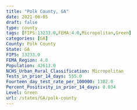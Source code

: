 ```yaml
---
title: "Polk County, GA"
date: 2021-06-05
draft: false
type: county
tags: [FIPS:13233.0,FEMA:4.0,Micropolitan,Green]
categories: [GA]
County: Polk County
State: GA
FIPS: 13233.0
FEMA_Region: 4.0
Population: 42613.0
NCHS_Urban_Rural_Classification: Micropolitan
Tests_in_prior_14_days: 555.0
Fourteen_day_test_rate_per_100000: 1302.0
Percent_Positivity_in_prior_14_days: 0.034
Level: Green
url: /states/GA/polk-county
---
```



